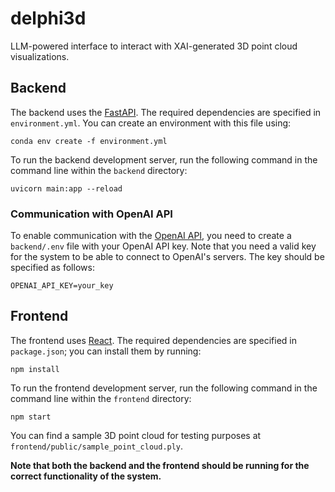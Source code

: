 # delphi3d
 LLM-powered interface to interact with XAI-generated 3D point cloud visualizations.

## Backend
The backend uses the [FastAPI](https://fastapi.tiangolo.com/). The required dependencies are specified in `environment.yml`. You can create an environment with this file using:
```
conda env create -f environment.yml
```

To run the backend development server, run the following command in the command line within the `backend` directory:
```
uvicorn main:app --reload
```

### Communication with OpenAI API
To enable communication with the [OpenAI API](https://platform.openai.com/docs/overview), you need to create a `backend/.env` file with your OpenAI API key. Note that you need a valid key for the system to be able to connect to OpenAI's servers. The key should be specified as follows:
```
OPENAI_API_KEY=your_key
```

## Frontend
The frontend uses [React](https://react.dev/). The required dependencies are specified in `package.json`; you can install them by running:
```
npm install
```

To run the frontend development server, run the following command in the command line within the `frontend` directory:
```
npm start
```

You can find a sample 3D point cloud for testing purposes at `frontend/public/sample_point_cloud.ply`.

**Note that both the backend and the frontend should be running for the correct functionality of the system.**
